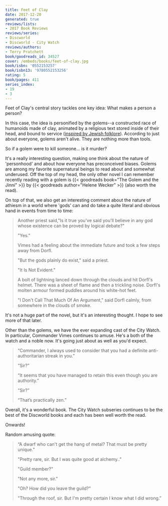 ```yaml
---
title: Feet of Clay
date: 2017-12-20
generated: true
reviews/lists:
- 2017 Book Reviews
reviews/series:
- Discworld
- Discworld - City Watch
reviews/authors:
- Terry Pratchett
book/goodreads_id: 34527
cover: /embeds/books/feet-of-clay.jpg
book/isbn: '0552153257'
book/isbn13: '9780552153256'
rating: 5
book/pages: 411
series_index:
- 19
- 3
---
```

Feet of Clay's central story tackles one key idea: What makes a person a person?  

In this case, the idea is personified by the golems--a constructed race of humanoids made of clay, animated by a religious text stored inside of their head, and bound to service ([inspired by Jewish folklore](https://en.wikipedia.org/wiki/Golem)). According to just about everyone, golems aren't alive. They are nothing more than tools.  

<!--more-->

So if a golem were to kill someone... is it murder?  

It's a really interesting question, making one think about the nature of 'personhood' and about how everyone has preconceived biases. Golems are among my favorite supernatural beings to read about and somewhat underused. Off the top of my head, the only other novel I can remember recently reading with a golem is {{< goodreads book="The Golem and the Jinni" >}} by {{< goodreads author="Helene Wecker" >}} (also worth the read).  

On top of that, we also get an interesting comment about the nature of athiesm in a world where 'gods' can and do take a quite literal and obvious hand in events from time to time:  

> Another priest said,"Is it true you've said you'll believe in any god whose existence can be proved by logical debate?"  
>
> "Yes."  
>
> Vimes had a feeling about the immediate future and took a few steps away from Dorfl.  
>
> "But the gods plainly do exist," said a priest.  
>
> "It Is Not Evident."  
>
> A bolt of lightning lanced down through the clouds and hit Dorfl's helmet. There was a sheet of flame and then a trickling noise. Dorfl's molten armour formed puddles around his white-hot feet.  
>
> "I Don't Call That Much Of An Argument," said Dorfl calmly, from somewhere in the clouds of smoke.  

It's not a huge part of the novel, but it's an interesting thought. I hope to see more of that later.  

Other than the golems, we have the ever expanding cast of the City Watch. In particular, Commander Vimes continues to amuse. He's a both of the watch and a noble now. It's going just about as well as you'd expect.  

> “Commander, I always used to consider that you had a definite anti- authoritarian streak in you.”  
>
> “Sir?”  
>
> “It seems that you have managed to retain this even though you are authority.”  
>
> “Sir?”  
>
> “That’s practically zen.”  

Overall, it's a wonderful book. The City Watch subseries continues to be the best of the Discworld books and each has been well worth the read.  

Onwards!  

Random amusing quote:  

> “A dwarf who can't get the hang of metal? That must be pretty unique."  
>
> "Pretty rare, sir. But I was quite good at alchemy.."  
>
> "Guild member?"  
>
> "Not any more, sir."  
>
> "Oh? How did you leave the guild?"  
>
> "Through the roof, sir. But I'm pretty certain I know what I did wrong.”